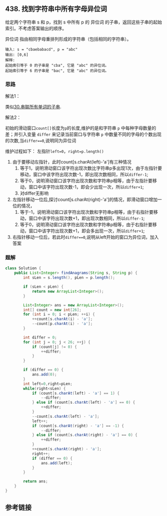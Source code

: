 ## 438. 找到字符串中所有字母异位词
给定两个字符串 s 和 p，找到 s 中所有 p 的 异位词 的子串，返回这些子串的起始索引。不考虑答案输出的顺序。

异位词 指由相同字母重排列形成的字符串（包括相同的字符串）。

```
输入: s = "cbaebabacd", p = "abc"
输出: [0,6]
解释:
起始索引等于 0 的子串是 "cba", 它是 "abc" 的异位词。
起始索引等于 6 的子串是 "bac", 它是 "abc" 的异位词。

```
### 思路
解法1：

类似[30.串联所有单词的子串](/LeetCode/Hot100/滑动窗口/30.%20串联所有单词的子串.md).

解法2：

初始的滑动窗口`count[]`长度为`p`的长度,维护的是和字符串 `p` 中每种字母数量的差；并引入变量 `differ` 来记录当前窗口与字符串 `p` 中数量不同的字母的个数出现的次数,当`differ==0`,说明同为异位词

维护过程如下：
左指针`left=0`，`right=p.length()`
1. 由于要移动左指针，此时count[s.charAt(left)-'a']有三种情况
   1. 等于1，说明滑动窗口该字符出现次数比字符串p多出现1次，由于左指针要移动，窗口中该字符出现次数-1，即出现次数相同，所以`differ-1`;
   2. 等于0，说明滑动窗口该字符出现次数和字符串p相等，由于左指针要移动，窗口中该字符出现次数-1，即会少出现一次，所以`differ+1`;
   3. 对differ无影响
2. 左指针移动一位后,探讨count[s.charAt(right)-'a']的情况，即滑动窗口增加一位的情况，
    1. 等于-1，说明滑动窗口该字符出现次数和字符串p相等，由于右指针要移动，窗口中该字符出现次数+1，即出现次数相同，所以`differ-1`;
    2. 等于0，说明滑动窗口该字符出现次数和字符串p相等，由于右指针要移动，窗口中该字符出现次数+1，即会多出现一次，所以`differ+1`;
3. 右指针移动一位后，若此时`differ==0`,说明从left开始的窗口为异位词，加入答案
### 题解
```java
class Solution {
    public List<Integer> findAnagrams(String s, String p) {
        int sLen = s.length(), pLen = p.length();

        if (sLen < pLen) {
            return new ArrayList<Integer>();
        }

        List<Integer> ans = new ArrayList<Integer>();
        int[] count = new int[26];
        for (int i = 0; i < pLen; ++i) {
            ++count[s.charAt(i) - 'a'];
            --count[p.charAt(i) - 'a'];
        }

        int differ = 0;
        for (int j = 0; j < 26; ++j) {
            if (count[j] != 0) {
                ++differ;
            }
        }

        if (differ == 0) {
            ans.add(0);
        }
        int left=0,right=pLen;
        while(right<sLen) {
            if (count[s.charAt(left) - 'a'] == 1) {  
                --differ;
            } else if (count[s.charAt(left) - 'a'] == 0) {  
                ++differ;
            }
            --count[s.charAt(left) - 'a'];
            left++;
            if (count[s.charAt(right) - 'a'] == -1) { 
                --differ;
            } else if (count[s.charAt(right) - 'a'] == 0) {  
                ++differ;
            }
            ++count[s.charAt(right) - 'a'];
            right++;
            if (differ == 0) {
                ans.add(left);
            }
        }

        return ans;
    }
}
```
## 参考链接